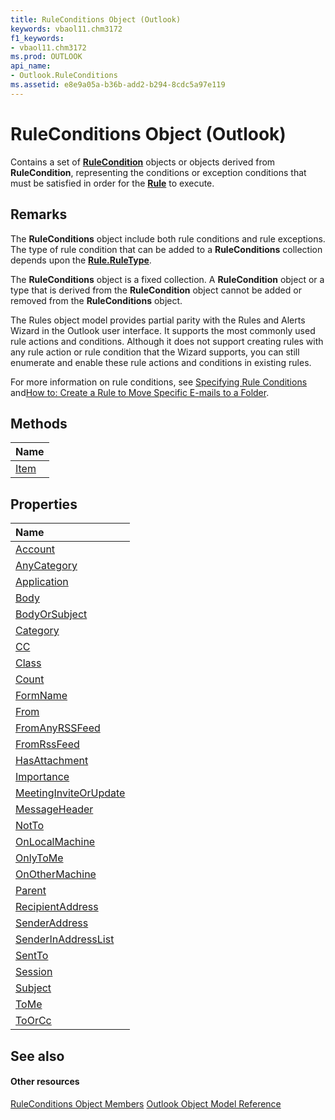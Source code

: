 ```yaml
---
title: RuleConditions Object (Outlook)
keywords: vbaol11.chm3172
f1_keywords:
- vbaol11.chm3172
ms.prod: OUTLOOK
api_name:
- Outlook.RuleConditions
ms.assetid: e8e9a05a-b36b-add2-b294-8cdc5a97e119
---
```



# RuleConditions Object (Outlook)

Contains a set of  **[RuleCondition](http://msdn.microsoft.com/library/rulecondition-object-outlook%28Office.15%29.aspx)** objects or objects derived from **RuleCondition**, representing the conditions or exception conditions that must be satisfied in order for the **[Rule](rule-object-outlook.md)** to execute.


## Remarks

The  **RuleConditions** object include both rule conditions and rule exceptions. The type of rule condition that can be added to a **RuleConditions** collection depends upon the **[Rule.RuleType](http://msdn.microsoft.com/library/rule-ruletype-property-outlook%28Office.15%29.aspx)**.

The  **RuleConditions** object is a fixed collection. A **RuleCondition** object or a type that is derived from the **RuleCondition** object cannot be added or removed from the **RuleConditions** object.

The Rules object model provides partial parity with the Rules and Alerts Wizard in the Outlook user interface. It supports the most commonly used rule actions and conditions. Although it does not support creating rules with any rule action or rule condition that the Wizard supports, you can still enumerate and enable these rule actions and conditions in existing rules. 

For more information on rule conditions, see [Specifying Rule Conditions](http://msdn.microsoft.com/library/specifying-rule-conditions%28Office.15%29.aspx) and[How to: Create a Rule to Move Specific E-mails to a Folder](http://msdn.microsoft.com/library/create-a-rule-to-move-specific-e-mails-to-a-folder%28Office.15%29.aspx).


## Methods



|**Name**|
|:-----|
|[Item](http://msdn.microsoft.com/library/ruleconditions-item-method-outlook%28Office.15%29.aspx)|

## Properties



|**Name**|
|:-----|
|[Account](http://msdn.microsoft.com/library/ruleconditions-account-property-outlook%28Office.15%29.aspx)|
|[AnyCategory](http://msdn.microsoft.com/library/ruleconditions-anycategory-property-outlook%28Office.15%29.aspx)|
|[Application](http://msdn.microsoft.com/library/ruleconditions-application-property-outlook%28Office.15%29.aspx)|
|[Body](http://msdn.microsoft.com/library/ruleconditions-body-property-outlook%28Office.15%29.aspx)|
|[BodyOrSubject](http://msdn.microsoft.com/library/ruleconditions-bodyorsubject-property-outlook%28Office.15%29.aspx)|
|[Category](http://msdn.microsoft.com/library/ruleconditions-category-property-outlook%28Office.15%29.aspx)|
|[CC](http://msdn.microsoft.com/library/ruleconditions-cc-property-outlook%28Office.15%29.aspx)|
|[Class](http://msdn.microsoft.com/library/ruleconditions-class-property-outlook%28Office.15%29.aspx)|
|[Count](http://msdn.microsoft.com/library/ruleconditions-count-property-outlook%28Office.15%29.aspx)|
|[FormName](http://msdn.microsoft.com/library/ruleconditions-formname-property-outlook%28Office.15%29.aspx)|
|[From](http://msdn.microsoft.com/library/ruleconditions-from-property-outlook%28Office.15%29.aspx)|
|[FromAnyRSSFeed](http://msdn.microsoft.com/library/ruleconditions-fromanyrssfeed-property-outlook%28Office.15%29.aspx)|
|[FromRssFeed](http://msdn.microsoft.com/library/ruleconditions-fromrssfeed-property-outlook%28Office.15%29.aspx)|
|[HasAttachment](http://msdn.microsoft.com/library/ruleconditions-hasattachment-property-outlook%28Office.15%29.aspx)|
|[Importance](http://msdn.microsoft.com/library/ruleconditions-importance-property-outlook%28Office.15%29.aspx)|
|[MeetingInviteOrUpdate](http://msdn.microsoft.com/library/ruleconditions-meetinginviteorupdate-property-outlook%28Office.15%29.aspx)|
|[MessageHeader](http://msdn.microsoft.com/library/ruleconditions-messageheader-property-outlook%28Office.15%29.aspx)|
|[NotTo](http://msdn.microsoft.com/library/ruleconditions-notto-property-outlook%28Office.15%29.aspx)|
|[OnLocalMachine](http://msdn.microsoft.com/library/ruleconditions-onlocalmachine-property-outlook%28Office.15%29.aspx)|
|[OnlyToMe](http://msdn.microsoft.com/library/ruleconditions-onlytome-property-outlook%28Office.15%29.aspx)|
|[OnOtherMachine](http://msdn.microsoft.com/library/ruleconditions-onothermachine-property-outlook%28Office.15%29.aspx)|
|[Parent](http://msdn.microsoft.com/library/ruleconditions-parent-property-outlook%28Office.15%29.aspx)|
|[RecipientAddress](http://msdn.microsoft.com/library/ruleconditions-recipientaddress-property-outlook%28Office.15%29.aspx)|
|[SenderAddress](http://msdn.microsoft.com/library/ruleconditions-senderaddress-property-outlook%28Office.15%29.aspx)|
|[SenderInAddressList](http://msdn.microsoft.com/library/ruleconditions-senderinaddresslist-property-outlook%28Office.15%29.aspx)|
|[SentTo](http://msdn.microsoft.com/library/ruleconditions-sentto-property-outlook%28Office.15%29.aspx)|
|[Session](http://msdn.microsoft.com/library/ruleconditions-session-property-outlook%28Office.15%29.aspx)|
|[Subject](http://msdn.microsoft.com/library/ruleconditions-subject-property-outlook%28Office.15%29.aspx)|
|[ToMe](http://msdn.microsoft.com/library/ruleconditions-tome-property-outlook%28Office.15%29.aspx)|
|[ToOrCc](http://msdn.microsoft.com/library/ruleconditions-toorcc-property-outlook%28Office.15%29.aspx)|

## See also


#### Other resources


[RuleConditions Object Members](http://msdn.microsoft.com/library/ruleconditions-members-outlook%28Office.15%29.aspx)
[Outlook Object Model Reference](http://msdn.microsoft.com/library/object-model-outlook-vba-reference%28Office.15%29.aspx)
